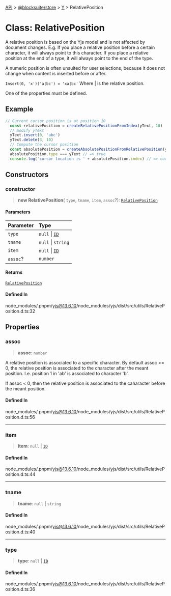 [API](../../../../../index.md) > [@blocksuite/store](../../../index.md) > [Y](../index.md) > RelativePosition

# Class: RelativePosition

A relative position is based on the Yjs model and is not affected by document changes.
E.g. If you place a relative position before a certain character, it will always point to this character.
If you place a relative position at the end of a type, it will always point to the end of the type.

A numeric position is often unsuited for user selections, because it does not change when content is inserted
before or after.

```Insert(0, 'x')('a|bc') = 'xa|bc'``` Where | is the relative position.

One of the properties must be defined.

## Example

```ts
// Current cursor position is at position 10
  const relativePosition = createRelativePositionFromIndex(yText, 10)
  // modify yText
  yText.insert(0, 'abc')
  yText.delete(3, 10)
  // Compute the cursor position
  const absolutePosition = createAbsolutePositionFromRelativePosition(y, relativePosition)
  absolutePosition.type === yText // => true
  console.log('cursor location is ' + absolutePosition.index) // => cursor location is 3
```

## Constructors

### constructor

> **new RelativePosition**(
  `type`,
  `tname`,
  `item`,
  `assoc`?): [`RelativePosition`](class.RelativePosition.md)

#### Parameters

| Parameter | Type |
| :------ | :------ |
| `type` | `null` \| [`ID`](class.ID.md) |
| `tname` | `null` \| `string` |
| `item` | `null` \| [`ID`](class.ID.md) |
| `assoc`? | `number` |

#### Returns

[`RelativePosition`](class.RelativePosition.md)

#### Defined In

node\_modules/.pnpm/yjs@13.6.10/node\_modules/yjs/dist/src/utils/RelativePosition.d.ts:32

## Properties

### assoc

> **assoc**: `number`

A relative position is associated to a specific character. By default
assoc >= 0, the relative position is associated to the character
after the meant position.
I.e. position 1 in 'ab' is associated to character 'b'.

If assoc < 0, then the relative position is associated to the caharacter
before the meant position.

#### Defined In

node\_modules/.pnpm/yjs@13.6.10/node\_modules/yjs/dist/src/utils/RelativePosition.d.ts:56

***

### item

> **item**: `null` \| [`ID`](class.ID.md)

#### Defined In

node\_modules/.pnpm/yjs@13.6.10/node\_modules/yjs/dist/src/utils/RelativePosition.d.ts:44

***

### tname

> **tname**: `null` \| `string`

#### Defined In

node\_modules/.pnpm/yjs@13.6.10/node\_modules/yjs/dist/src/utils/RelativePosition.d.ts:40

***

### type

> **type**: `null` \| [`ID`](class.ID.md)

#### Defined In

node\_modules/.pnpm/yjs@13.6.10/node\_modules/yjs/dist/src/utils/RelativePosition.d.ts:36

